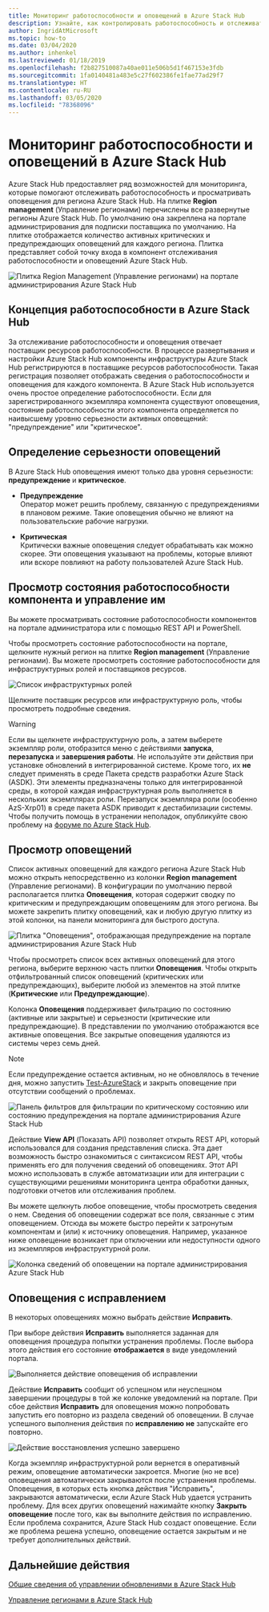 ```yaml
---
title: Мониторинг работоспособности и оповещений в Azure Stack Hub
description: Узнайте, как контролировать работоспособность и отслеживать оповещения в Azure Stack Hub.
author: IngridAtMicrosoft
ms.topic: how-to
ms.date: 03/04/2020
ms.author: inhenkel
ms.lastreviewed: 01/18/2019
ms.openlocfilehash: f2b827510087a40ae011e506b5d1f467153e3fdb
ms.sourcegitcommit: 1fa0140481a483e5c27f602386fe1fae77ad29f7
ms.translationtype: HT
ms.contentlocale: ru-RU
ms.lasthandoff: 03/05/2020
ms.locfileid: "78368096"
---
```

# <a name="monitor-health-and-alerts-in-azure-stack-hub"></a>Мониторинг работоспособности и оповещений в Azure Stack Hub

Azure Stack Hub предоставляет ряд возможностей для мониторинга, которые помогают отслеживать работоспособность и просматривать оповещения для региона Azure Stack Hub. На плитке **Region management** (Управление регионами) перечислены все развернутые регионы Azure Stack Hub. По умолчанию она закреплена на портале администрирования для подписки поставщика по умолчанию. На плитке отображается количество активных критических и предупреждающих оповещений для каждого региона. Плитка представляет собой точку входа в компонент отслеживания работоспособности и оповещений Azure Stack Hub.

![Плитка Region Management (Управление регионами) на портале администрирования Azure Stack Hub](media/azure-stack-monitor-health/image1.png)

## <a name="understand-health-in-azure-stack-hub"></a>Концепция работоспособности в Azure Stack Hub

За отслеживание работоспособности и оповещения отвечает поставщик ресурсов работоспособности. В процессе развертывания и настройки Azure Stack Hub компоненты инфраструктуры Azure Stack Hub регистрируются в поставщике ресурсов работоспособности. Такая регистрация позволяет отображать сведения о работоспособности и оповещения для каждого компонента. В Azure Stack Hub используется очень простое определение работоспособности. Если для зарегистрированного экземпляра компонента существуют оповещения, состояние работоспособности этого компонента определяется по наивысшему уровню серьезности активных оповещений: "предупреждение" или "критическое".

## <a name="alert-severity-definition"></a>Определение серьезности оповещений

В Azure Stack Hub оповещения имеют только два уровня серьезности: **предупреждение** и **критическое**.

- **Предупреждение**  
  Оператор может решить проблему, связанную с предупреждениями в плановом режиме. Такие оповещения обычно не влияют на пользовательские рабочие нагрузки.

- **Критическая**  
  Критически важные оповещения следует обрабатывать как можно скорее. Эти оповещения указывают на проблемы, которые влияют или вскоре повлияют на работу пользователей Azure Stack Hub.


## <a name="view-and-manage-component-health-state"></a>Просмотр состояния работоспособности компонента и управление им

Вы можете просматривать состояние работоспособности компонентов на портале администратора или с помощью REST API и PowerShell.

Чтобы просмотреть состояние работоспособности на портале, щелкните нужный регион на плитке **Region management** (Управление регионами). Вы можете просмотреть состояние работоспособности для инфраструктурных ролей и поставщиков ресурсов.

![Список инфраструктурных ролей](media/azure-stack-monitor-health/image2.png)

Щелкните поставщик ресурсов или инфраструктурную роль, чтобы просмотреть подробные сведения.

> [!WARNING]  
> Если вы щелкнете инфраструктурную роль, а затем выберете экземпляр роли, отобразится меню с действиями **запуска**, **перезапуска** и **завершения работы**. Не используйте эти действия при установке обновлений в интегрированной системе. Кроме того, их **не** следует применять в среде Пакета средств разработки Azure Stack (ASDK). Эти элементы предназначены только для интегрированной среды, в которой каждая инфраструктурная роль выполняется в нескольких экземплярах роли. Перезапуск экземпляра роли (особенно AzS-Xrp01) в среде пакета ASDK приводит к дестабилизации системы. Чтобы получить помощь в устранении неполадок, опубликуйте свою проблему на [форуме по Azure Stack Hub](https://aka.ms/azurestackforum).
>

## <a name="view-alerts"></a>Просмотр оповещений

Список активных оповещений для каждого региона Azure Stack Hub можно открыть непосредственно из колонки **Region management** (Управление регионами). В конфигурации по умолчанию первой располагается плитка **Оповещения**, которая содержит сводку по критическим и предупреждающим оповещениям для этого региона. Вы можете закрепить плитку оповещений, как и любую другую плитку из этой колонки, на панели мониторинга для быстрого доступа.

![Плитка "Оповещения", отображающая предупреждение на портале администрирования Azure Stack Hub](media/azure-stack-monitor-health/image3.png)

 Чтобы просмотреть список всех активных оповещений для этого региона, выберите верхнюю часть плитки **Оповещения**. Чтобы открыть отфильтрованный список оповещений (критических или предупреждающих), выберите любой из элементов на этой плитке (**Критические** или **Предупреждающие**).

Колонка **Оповещения** поддерживает фильтрацию по состоянию (активные или закрытые) и серьезности (критические или предупреждающие). В представлении по умолчанию отображаются все активные оповещения. Все закрытые оповещения удаляются из системы через семь дней.

>[!Note]
>Если предупреждение остается активным, но не обновлялось в течение дня, можно запустить [Test-AzureStack](azure-stack-diagnostic-test.md) и закрыть оповещение при отсутствии сообщений о проблемах.

![Панель фильтров для фильтрации по критическому состоянию или состоянию предупреждения на портале администрирования Azure Stack Hub](media/azure-stack-monitor-health/alert-view.png)

Действие **View API** (Показать API) позволяет открыть REST API, который использовался для создания представления списка. Эта дает возможность быстро ознакомиться с синтаксисом REST API, чтобы применять его для получения сведений об оповещениях. Этот API можно использовать в службе автоматизации или для интеграции с существующими решениями мониторинга центра обработки данных, подготовки отчетов или отслеживания проблем.

Вы можете щелкнуть любое оповещение, чтобы просмотреть сведения о нем. Сведения об оповещении содержат все поля, связанные с этим оповещением. Отсюда вы можете быстро перейти к затронутым компонентам и (или) к источнику оповещения. Например, указанное ниже оповещение возникает при отключении или недоступности одного из экземпляров инфраструктурной роли.  

![Колонка сведений об оповещении на портале администрирования Azure Stack Hub](media/azure-stack-monitor-health/alert-detail.png)

## <a name="repair-alerts"></a>Оповещения с исправлением

В некоторых оповещениях можно выбрать действие **Исправить**.

При выборе действия **Исправить** выполняется заданная для оповещения процедура попытки устранения проблемы. После выбора этого действия его состояние **отображается** в виде уведомлений портала.

![Выполняется действие оповещения об исправлении](media/azure-stack-monitor-health/repair-in-progress.png)

Действие **Исправить** сообщит об успешном или неуспешном завершении процедуры в той же колонке уведомлений на портале.  При сбое действия **Исправить** для оповещения можно попробовать запустить его повторно из раздела сведений об оповещении. В случае успешного выполнения действия по **исправлению** **не** запускайте его повторно.

![Действие восстановления успешно завершено](media/azure-stack-monitor-health/repair-completed.png)

Когда экземпляр инфраструктурной роли вернется в оперативный режим, оповещение автоматически закроется. Многие (но не все) оповещения автоматически закрываются после устранения проблемы. Оповещения, в которых есть кнопка действия "Исправить", закрываются автоматически, если Azure Stack Hub удается устранить проблему. Для всех других оповещений нажимайте кнопку **Закрыть оповещение** после того, как вы выполните действия по исправлению. Если проблема сохранится, Azure Stack Hub создаст оповещение. Если же проблема решена успешно, оповещение остается закрытым и не требует дополнительных действий.

## <a name="next-steps"></a>Дальнейшие действия

[Общие сведения об управлении обновлениями в Azure Stack Hub](azure-stack-updates.md)

[Управление регионами в Azure Stack Hub](azure-stack-region-management.md)
